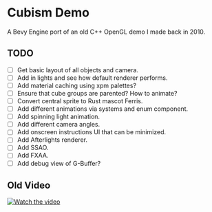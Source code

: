# Cubism Demo
A Bevy Engine port of an old C++ OpenGL demo I made back in 2010.

## TODO
- [ ] Get basic layout of all objects and camera.
- [ ] Add in lights and see how default renderer performs.
- [ ] Add material caching using xpm palettes?
- [ ] Ensure that cube groups are parented? How to animate?
- [ ] Convert central sprite to Rust mascot Ferris.
- [ ] Add different animations via systems and enum component.
- [ ] Add spinning light animation.
- [ ] Add different camera angles.
- [ ] Add onscreen instructions UI that can be minimized.
- [ ] Add Afterlights renderer.
- [ ] Add SSAO.
- [ ] Add FXAA.
- [ ] Add debug view of G-Buffer?

## Old Video
[![Watch the video](https://i.vimeocdn.com/video/93015207_472x266.jpg)](https://player.vimeo.com/video/15442169)
